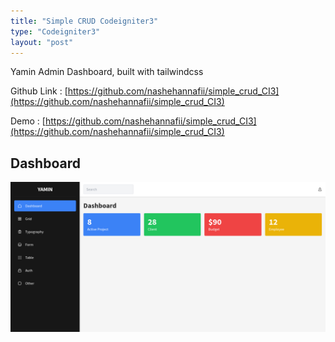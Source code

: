 ```yaml
---
title: "Simple CRUD Codeigniter3"
type: "Codeigniter3"
layout: "post"
---
```


Yamin Admin Dashboard, built with tailwindcss

Github Link : [https://github.com/nashehannafii/simple_crud_CI3](https://github.com/nashehannafii/simple_crud_CI3)

Demo : [https://github.com/nashehannafii/simple_crud_CI3](https://github.com/nashehannafii/simple_crud_CI3)

## Dashboard

![Dashboard](/assets/projects/yamin/dashboard.png)